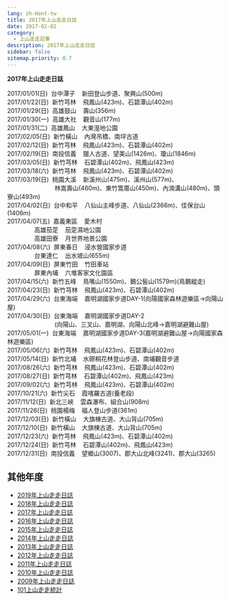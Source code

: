 ```yaml
---
lang: zh-Hant-tw
title: 2017年上山走走日誌
date: 2017-02-02
category: 
  - 上山走走記事
description: 2017年上山走走日誌
sidebar: false
sitemap.priority: 0.7
---
```


**2017年上山走走日誌**

<!-- more -->

2017/01/01(日)  台中潭子    新田登山步道、聚興山(500m)  
2017/01/22(日)  新竹芎林    飛鳳山(423m)、石碧潭山(402m)  
2017/01/29(日)  高雄鼓山    壽山(356m)  
2017/01/30(一)  高雄大社    觀音山(177m)  
2017/01/31(二)  高雄鳳山    大東溼地公園  
2017/02/05(日)  新竹橫山    內灣吊橋、南坪古道  
2017/02/12(日)  新竹芎林    飛鳳山(423m)、石碧潭山(402m)  
2017/02/19(日)  南投信義    獵人古道、望美山(1426m)、瓊山(1846m)  
2017/03/05(日)  新竹芎林    石碧潭山(402m)、飛鳳山(423m)  
2017/03/18(六)  新竹芎林    飛鳳山(423m)、石碧潭山(402m)  
2017/03/19(日)  桃園大溪    新溪州山(475m)、溪州山(577m)、  
                            林嵩壽山(460m)、東竹篙厝山(450m)、內湳溝山(480m)、頭寮山(493m)  
2017/04/02(日)  台中和平    八仙山主峰步道、八仙山(2366m)、佳保台山(1406m)  
2017/04/07(五)  嘉義東區    愛木村  
                高雄茄萣    茄萣濕地公園  
                高雄田寮    月世界地景公園  
2017/04/08(六)  屏東春日    浸水營國家步道  
                台東達仁    出水坡山(655m)  
2017/04/09(日)  屏東竹田    竹田車站  
                屏東內埔    六堆客家文化園區  
2017/04/15(六)  新竹五峰    鳥嘴山(1550m)、鵝公髻山(1579m)(鳥鵝縱走)  
2017/04/23(日)  新竹芎林    飛鳳山(423m)、石碧潭山(402m)  
2017/04/29(六)  台東海端    嘉明湖國家步道DAY-1(向陽國家森林遊樂區→向陽山屋)  
2017/04/30(日)  台東海端    嘉明湖國家步道DAY-2  
                            (向陽山、三叉山、嘉明湖、向陽山北峰→嘉明湖避難山屋)  
2017/05/01(一)  台東海端    嘉明湖國家步道DAY-3(嘉明湖避難山屋→向陽國家森林遊樂區)  
2017/05/06(六)  新竹芎林    飛鳳山(423m)、石碧潭山(402m)  
2017/05/14(日)  新竹北埔    水磜桐花林登山步道、南埔觀音步道  
2017/08/26(六)  新竹芎林    飛鳳山(423m)、石碧潭山(402m)  
2017/08/27(日)  新竹芎林    石碧潭山(402m)、飛鳳山(423m)  
2017/09/02(六)  新竹芎林    飛鳳山(423m)、石碧潭山(402m)  
2017/10/21(六)  新竹尖石    霞喀羅古道(養老段)  
2017/11/12(日)  新北三峽    雲森瀑布、組合山(908m)  
2017/11/26(日)  桃園楊梅    福人登山步道(361m)  
2017/12/03(日)  新竹橫山    大旗棟古道、大山背山(705m)  
2017/12/10(日)  新竹橫山    大旗棟古道、大山背山(705m)  
2017/12/23(六)  新竹芎林    飛鳳山(423m)、石碧潭山(402m)  
2017/12/24(日)  新竹芎林    石碧潭山(402m)、飛鳳山(423m)  
2017/12/31(日)  南投信義    望鄉山(3007)、郡大山北峰(3241)、郡大山(3265)  

## 其他年度  
- [2019年上山走走日誌](/posts/post-10-2019-02-25.md)
- [2018年上山走走日誌](/posts/post-24-2018-01-17.md)
- [2017年上山走走日誌](/posts/post-34-2017-02-02.md)
- [2016年上山走走日誌](/posts/post-53-2016-01-04.md)
- [2015年上山走走日誌](/posts/post-86-2015-01-12.md)
- [2014年上山走走日誌](/posts/post-126-2014-01-01.md)
- [2013年上山走走日誌](/posts/post-171-2013-01-07.md)
- [2012年上山走走日誌](/posts/post-222-2012-01-03.md)
- [2011年上山走走日誌](/posts/post-266-2011-01-03.md)
- [2010年上山走走日誌](/posts/post-326-2010-01-04.md)
- [2009年上山走走日誌](/posts/post-382-2009-01-05.md)
- [101上山走走統計](/posts/post-327-2010-01-02.md)